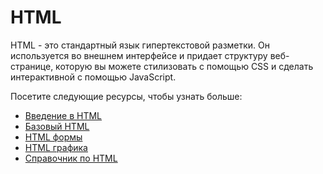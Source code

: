 # HTML

HTML - это стандартный язык гипертекстовой разметки. Он используется во внешнем интерфейсе и придает структуру веб-странице, которую вы можете стилизовать с помощью CSS и сделать интерактивной с помощью JavaScript.

Посетите следующие ресурсы, чтобы узнать больше:
- [Введение в HTML](1.%20Introduction%20to%20HTML/README.md)
- [Базовый HTML](2.%20Basic%20HTML/README.md)
- [HTML формы](3.%20HTML%20Forms/README.md)
- [HTML графика](4.%20HTML%20Graphics/README.md)
- [Справочник по HTML](HTML%20Reference/README.md)